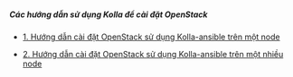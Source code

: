 ##### Các hướng dẫn sử dụng Kolla để cài đặt OpenStack

- [1. Hướng dẫn cài đặt OpenStack sử dụng Kolla-ansible trên một node](./docs/openstack-pike-kolla-aio.md)

- [2. Hướng dẫn cài đặt OpenStack sử dụng Kolla-ansible trên một nhiều node](./docs/openstack-pike-kolla-multinode.md)
